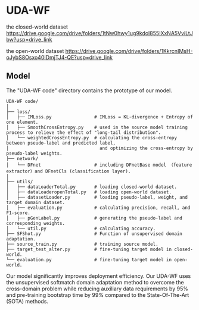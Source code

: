 # UDA-WF
the closed-world dataset https://drive.google.com/drive/folders/1tNw0hwy1ug9kdoI855IXxNA5VviLtJbw?usp=drive_link

the open-world dataset https://drive.google.com/drive/folders/1KkrcnIMsH-oJybS8Osxo40IDmjTJ4-QE?usp=drive_link

## Model
The "UDA-WF code" directory contains the prototype of our model.

~~~
UDA-WF code/
│
├── loss/   
│   ├── IMLoss.py                # IMLoss = KL-divergence + Entropy of one element.
│   ├── SmoothCrossEntropy.py    # used in the source model training process to relieve the effect of "long-tail distribution".
│   └── weightedCrossEntropy.py  # calculating the cross-entropy between pseudo-label and predicted label,
│                                  and optimizing the cross-entropy by pseudo-label weights.
├── network/
│   └── DFnet                    # including DFnetBase model （feature extractor）and DFnetCls (classification layer).
│
├── utils/
│   ├── dataLoaderTotal.py       # loading closed-world dataset.
│   ├── dataLoaderopenTotal.py   # loading open-world dataset.
│   ├── datasetLoader.py         # loading pseudo-label, weight, and target domain dataset.
│   ├── evaluation.py            # calculating precision, recall, and F1-score.         
│   ├── pGenLabel.py             # generating the pseudo-label and corresponding weights.
│   └── util.py                  # calculating accuracy.
├── SFShot.py                    # Function of unsupervised domain adaptation.
├── source_train.py              # training source model. 
├── target_test_alter.py         # fine-tuning target model in closed-world.
└── evaluation.py                # fine-tuning target model in open-world.

~~~
Our model significantly improves deployment efficiency. Our UDA-WF uses the unsupervised softmatch domain adaptation method to overcome the cross-domain problem while reducing auxiliary data requirements by 95% and pre-training bootstrap time by 99% compared to the State-Of-The-Art (SOTA) methods.

